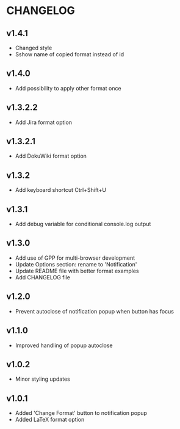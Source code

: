 # CHANGELOG

## v1.4.1
* Changed style
* Sshow name of copied format instead of id

## v1.4.0
* Add possibility to apply other format once

## v1.3.2.2
* Add Jira format option

## v1.3.2.1
* Add DokuWiki format option

## v1.3.2
* Add keyboard shortcut Ctrl+Shift+U

## v1.3.1
* Add debug variable for conditional console.log output

## v1.3.0
* Add use of GPP for multi-browser development
* Update Options section: rename to 'Notification'
* Update README file with better format examples
* Add CHANGELOG file

## v1.2.0
* Prevent autoclose of notification popup when button has focus

## v1.1.0
* Improved handling of popup autoclose

## v1.0.2
* Minor styling updates

## v1.0.1
* Added 'Change Format' button to notification popup
* Added LaTeX format option
